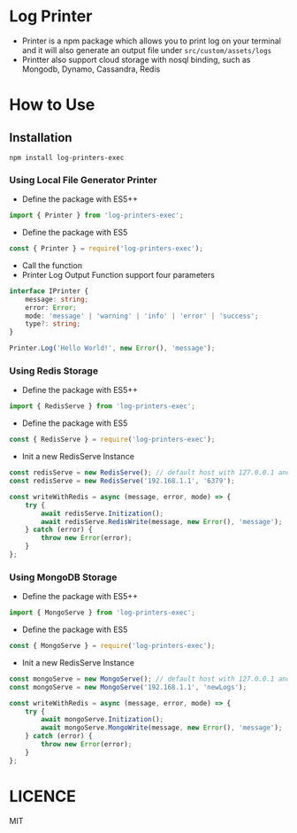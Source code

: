 # Log Printer

-   Printer is a npm package which allows you to print log on your terminal and it will also generate an output file under `src/custom/assets/logs`
-   Printter also support cloud storage with nosql binding, such as Mongodb, Dynamo, Cassandra, Redis

# How to Use

## Installation

```shell
npm install log-printers-exec
```

### Using Local File Generator Printer

-   Define the package with ES5++

```typescript
import { Printer } from 'log-printers-exec';
```

-   Define the package with ES5

```javascript
const { Printer } = require('log-printers-exec');
```

-   Call the function
-   Printer Log Output Function support four parameters

```typescript
interface IPrinter {
    message: string;
    error: Error;
    mode: 'message' | 'warning' | 'info' | 'error' | 'success';
    type?: string;
}
```

```typescript
Printer.Log('Hello World!', new Error(), 'message');
```

### Using Redis Storage

-   Define the package with ES5++

```typescript
import { RedisServe } from 'log-printers-exec';
```

-   Define the package with ES5

```javascript
const { RedisServe } = require('log-printers-exec');
```

-   Init a new RedisServe Instance

```javascript
const redisServe = new RedisServe(); // default host with 127.0.0.1 and port 6379
const redisServe = new RedisServe('192.168.1.1', '6379');
```

```javascript
const writeWithRedis = async (message, error, mode) => {
    try {
        await redisServe.Initization();
        await redisServe.RedisWrite(message, new Error(), 'message');
    } catch (error) {
        throw new Error(error);
    }
};
```

### Using MongoDB Storage

-   Define the package with ES5++

```typescript
import { MongoServe } from 'log-printers-exec';
```

-   Define the package with ES5

```javascript
const { MongoServe } = require('log-printers-exec');
```

-   Init a new RedisServe Instance

```javascript
const mongoServe = new MongoServe(); // default host with 127.0.0.1 and dbName logs
const mongoServe = new MongoServe('192.168.1.1', 'newLogs');
```

```javascript
const writeWithRedis = async (message, error, mode) => {
    try {
        await mongoServe.Initization();
        await mongoServe.MongoWrite(message, new Error(), 'message');
    } catch (error) {
        throw new Error(error);
    }
};
```

# LICENCE

MIT
